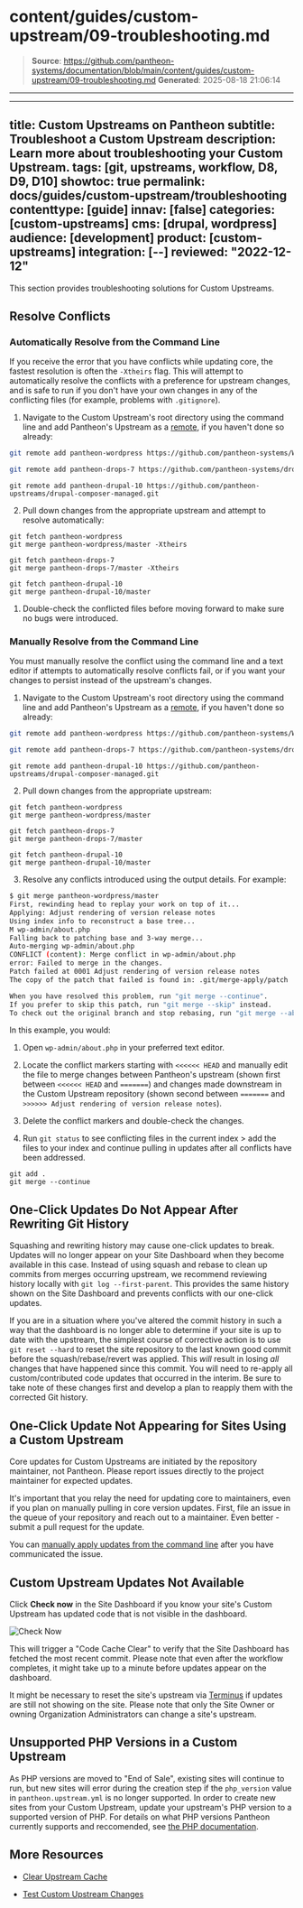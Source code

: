 # content/guides/custom-upstream/09-troubleshooting.md

> **Source**: https://github.com/pantheon-systems/documentation/blob/main/content/guides/custom-upstream/09-troubleshooting.md
> **Generated**: 2025-08-18 21:06:14

---

---
title: Custom Upstreams on Pantheon
subtitle: Troubleshoot a Custom Upstream
description: Learn more about troubleshooting your Custom Upstream.
tags: [git, upstreams, workflow, D8, D9, D10]
showtoc: true
permalink: docs/guides/custom-upstream/troubleshooting
contenttype: [guide]
innav: [false]
categories: [custom-upstreams]
cms: [drupal, wordpress]
audience: [development]
product: [custom-upstreams]
integration: [--]
reviewed: "2022-12-12"
---

This section provides troubleshooting solutions for Custom Upstreams.

## Resolve Conflicts

### Automatically Resolve from the Command Line

If you receive the error that you have conflicts while updating core, the fastest resolution is often the `-Xtheirs` flag. This will attempt to automatically resolve the conflicts with a preference for upstream changes, and is safe to run if you don't have your own changes in any of the conflicting files (for example, problems with `.gitignore`).

1. Navigate to the Custom Upstream's root directory using the command line and add Pantheon's Upstream as a [remote](https://git-scm.com/docs/git-remote), if you haven't done so already:

  <TabList>

  <Tab title="WordPress" id="wp2" active={true}>

  ```bash
  git remote add pantheon-wordpress https://github.com/pantheon-systems/WordPress.git
  ```

  </Tab>

  <Tab title=" Drupal 7" id="d72">

  ```bash
  git remote add pantheon-drops-7 https://github.com/pantheon-systems/drops-7.git
  ```

  </Tab>

  <Tab title="Drupal (Latest)" id="d10">

  ```git
  git remote add pantheon-drupal-10 https://github.com/pantheon-upstreams/drupal-composer-managed.git
  ```

  </Tab>

  </TabList>

2. Pull down changes from the appropriate upstream and attempt to resolve automatically:

  <TabList>

  <Tab title="WordPress" id="wp-xtheirs" active={true}>

  ```git
  git fetch pantheon-wordpress
  git merge pantheon-wordpress/master -Xtheirs
  ```

  </Tab>

  <Tab title="Drupal 7" id="d7-xtheirs">

  ```git
  git fetch pantheon-drops-7
  git merge pantheon-drops-7/master -Xtheirs
  ```

  </Tab>

  <Tab title="Drupal (Latest)" id="d10">

  ```git
  git fetch pantheon-drupal-10
  git merge pantheon-drupal-10/master
  ```

  </Tab>

  </TabList>

1. Double-check the conflicted files before moving forward to make sure no bugs were introduced.


### Manually Resolve from the Command Line

You must manually resolve the conflict using the command line and a text editor if attempts to automatically resolve conflicts fail, or if you want your changes to persist instead of the upstream's changes.


1. Navigate to the Custom Upstream's root directory using the command line and add Pantheon's Upstream as a [remote](https://git-scm.com/docs/git-remote), if you haven't done so already:

  <TabList>

  <Tab title="WordPress" id="wp2" active={true}>

  ```bash
  git remote add pantheon-wordpress https://github.com/pantheon-systems/WordPress.git
  ```

  </Tab>

  <Tab title=" Drupal 7" id="d72">

  ```bash
  git remote add pantheon-drops-7 https://github.com/pantheon-systems/drops-7.git
  ```

  </Tab>

  <Tab title="Drupal (Latest)" id="d10">

  ```git
  git remote add pantheon-drupal-10 https://github.com/pantheon-upstreams/drupal-composer-managed.git
  ```

  </Tab>

  </TabList>

2. Pull down changes from the appropriate upstream:

  <TabList>

  <Tab title="WordPress" id="wp-2conflict" active={true}>

  ```git
  git fetch pantheon-wordpress
  git merge pantheon-wordpress/master
  ```

  </Tab>

   <Tab title="Drupal 7" id="d7-2conflict">

   ```git
   git fetch pantheon-drops-7
   git merge pantheon-drops-7/master
   ```

  </Tab>

  <Tab title="Drupal (Latest)" id="d10">

  ```git
  git fetch pantheon-drupal-10
  git merge pantheon-drupal-10/master
  ```

  </Tab>

  </TabList>


3. Resolve any conflicts introduced using the output details. For example:

  ```bash
  $ git merge pantheon-wordpress/master
  First, rewinding head to replay your work on top of it...
  Applying: Adjust rendering of version release notes
  Using index info to reconstruct a base tree...
  M	wp-admin/about.php
  Falling back to patching base and 3-way merge...
  Auto-merging wp-admin/about.php
  CONFLICT (content): Merge conflict in wp-admin/about.php
  error: Failed to merge in the changes.
  Patch failed at 0001 Adjust rendering of version release notes
  The copy of the patch that failed is found in: .git/merge-apply/patch

  When you have resolved this problem, run "git merge --continue".
  If you prefer to skip this patch, run "git merge --skip" instead.
  To check out the original branch and stop rebasing, run "git merge --abort".
  ```

   In this example, you would:
  
   1. Open `wp-admin/about.php` in your preferred text editor.
  
   1. Locate the conflict markers starting with `<<<<<< HEAD` and manually edit the file to merge changes between Pantheon's upstream (shown first between `<<<<<< HEAD` and `=======`) and changes made downstream in the Custom Upstream repository (shown second between `=======` and `>>>>>> Adjust rendering of version release notes`).

   1. Delete the conflict markers and double-check the changes.

4. Run `git status` to see conflicting files in the current index > add the files to your index and continue pulling in updates after all conflicts have been addressed.

  ```git
  git add .
  git merge --continue
  ```

## One-Click Updates Do Not Appear After Rewriting Git History

Squashing and rewriting history may cause one-click updates to break. Updates will no longer appear on your Site Dashboard when they become available in this case. Instead of using squash and rebase to clean up commits from merges occurring upstream, we recommend reviewing history locally with `git log --first-parent`. This provides the same history shown on the Site Dashboard and prevents conflicts with our one-click updates.

If you are in a situation where you've altered the commit history in such a way that the dashboard is no longer able to determine if your site is up to date with the upstream, the simplest course of corrective action is to use `git reset --hard` to reset the site repository to the last known good commit before the squash/rebase/revert was applied. This *will* result in losing *all* changes that have happened since this commit. You will need to re-apply all custom/contributed code updates that occurred in the interim. Be sure to take note of these changes first and develop a plan to reapply them with the corrected Git history.

## One-Click Update Not Appearing for Sites Using a Custom Upstream

Core updates for Custom Upstreams are initiated by the repository maintainer, not Pantheon. Please report issues directly to the project maintainer for expected updates.

It's important that you relay the need for updating core to maintainers, even if you plan on manually pulling in core version updates. First, file an issue in the queue of your repository and reach out to a maintainer. Even better - submit a pull request for the update.

You can [manually apply updates from the command line](#apply-upstream-updates-manually-from-the-command-line-to-resolve-merge-conflicts) after you have communicated the issue.

## Custom Upstream Updates Not Available

Click **Check now** in the Site Dashboard if you know your site's Custom Upstream has updated code that is not visible in the dashboard.

![Check Now](../../../images/dashboard/new-dashboard/2024/_check-for-updates.png)

This will trigger a "Code Cache Clear" to verify that the Site Dashboard has fetched the most recent commit. Please note that even after the workflow completes, it might take up to a minute before updates appear on the dashboard.

It might be necessary to reset the site's upstream via [Terminus](/terminus/examples/#switch-upstreams) if updates are still not showing on the site. Please note that only the Site Owner or owning Organization Administrators can change a site's upstream.

## Unsupported PHP Versions in a Custom Upstream

As PHP versions are moved to "End of Sale", existing sites will continue to run, but new sites will error during the creation step if the `php_version` value in `pantheon.upstream.yml` is no longer supported. In order to create new sites from your Custom Upstream,  update your upstream's PHP version to a supported version of PHP. For details on what PHP versions Pantheon currently supports and reccomended, see [the PHP documentation](/guides/php#supported-php-versions).

## More Resources

- [Clear Upstream Cache](/terminus/commands/site-upstream-clear-cache)

- [Test Custom Upstream Changes](/guides/custom-upstream/test-custom-upstream)
